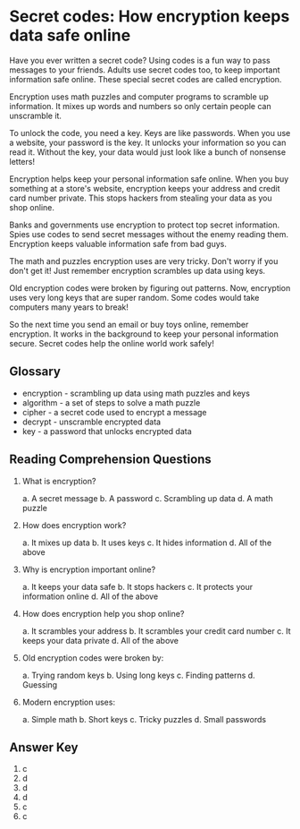 # Secret codes: How encryption keeps data safe online

Have you ever written a secret code? Using codes is a fun way to pass messages to your friends. Adults use secret codes too, to keep important information safe online. These special secret codes are called encryption.

Encryption uses math puzzles and computer programs to scramble up information. It mixes up words and numbers so only certain people can unscramble it.

To unlock the code, you need a key. Keys are like passwords. When you use a website, your password is the key. It unlocks your information so you can read it. Without the key, your data would just look like a bunch of nonsense letters!

Encryption helps keep your personal information safe online. When you buy something at a store's website, encryption keeps your address and credit card number private. This stops hackers from stealing your data as you shop online.

Banks and governments use encryption to protect top secret information. Spies use codes to send secret messages without the enemy reading them. Encryption keeps valuable information safe from bad guys.

The math and puzzles encryption uses are very tricky. Don't worry if you don't get it! Just remember encryption scrambles up data using keys.

Old encryption codes were broken by figuring out patterns. Now, encryption uses very long keys that are super random. Some codes would take computers many years to break!

So the next time you send an email or buy toys online, remember encryption. It works in the background to keep your personal information secure. Secret codes help the online world work safely!

## Glossary

- encryption - scrambling up data using math puzzles and keys
- algorithm - a set of steps to solve a math puzzle
- cipher - a secret code used to encrypt a message
- decrypt - unscramble encrypted data
- key - a password that unlocks encrypted data

## Reading Comprehension Questions

1. What is encryption?

   a. A secret message
   b. A password
   c. Scrambling up data
   d. A math puzzle

2. How does encryption work?

   a. It mixes up data
   b. It uses keys
   c. It hides information
   d. All of the above

3. Why is encryption important online?

   a. It keeps your data safe
   b. It stops hackers
   c. It protects your information online
   d. All of the above

4. How does encryption help you shop online?

   a. It scrambles your address
   b. It scrambles your credit card number
   c. It keeps your data private
   d. All of the above

5. Old encryption codes were broken by:

   a. Trying random keys
   b. Using long keys
   c. Finding patterns
   d. Guessing

6. Modern encryption uses:

   a. Simple math
   b. Short keys
   c. Tricky puzzles
   d. Small passwords

## Answer Key

1. c
2. d
3. d
4. d
5. c
6. c
